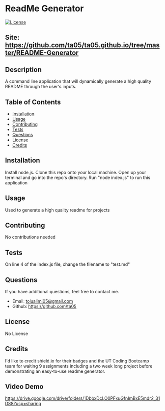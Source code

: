 #  ReadMe Generator

[![License](https://img.shields.io/badge/license-None-green.svg)](https://shields.io/)

## Site: https://github.com/ta05/ta05.github.io/tree/master/README-Generator

## Description

A command line application that will dynamically generate a high quality README through the user's inputs.

## Table of Contents

-   [Installation](#installation)
-   [Usage](#usage)
-   [Contributing](#contributing)
-   [Tests](#tests)
-   [Questions](#questions)
-   [License](#license)
-   [Credits](#credits)

## Installation

Install node.js. Clone this repo onto your local machine. Open up your terminal and go into the repo's directory. Run "node index.js" to run this application

## Usage

Used to generate a high quality readme for projects

## Contributing

No contributions needed

## Tests

On line 4 of the index.js file, change the filename to "test.md"

## Questions

If you have additional questions, feel free to contact me.

-   Email: tolualimi05@gmail.com
-   Github: https://github.com/ta05

## License

No License

## Credits

I'd like to credit shield.io for their badges and the UT Coding Bootcamp team for waiting 9 assignments including a two week long project before demonstrating an easy-to-use readme generator.

## Video Demo

https://drive.google.com/drive/folders/1DbbxDcLO0PFxuGfnImBxE5mdr2_31D88?usp=sharing

